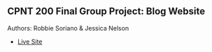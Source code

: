 ## CPNT 200 Final Group Project: Blog Website
Authors: Robbie Soriano & Jessica Nelson
- [Live Site]()
